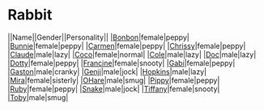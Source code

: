 # Rabbit

||Name||Gender||Personality||
|[Bonbon](github.com/lindsaygelle/animalcrossing/villager/rabbit/bonbon)|female|peppy|
|[Bunnie](github.com/lindsaygelle/animalcrossing/villager/rabbit/bunnie)|female|peppy|
|[Carmen](github.com/lindsaygelle/animalcrossing/villager/rabbit/carmen)|female|peppy|
|[Chrissy](github.com/lindsaygelle/animalcrossing/villager/rabbit/chrissy)|female|peppy|
|[Claude](github.com/lindsaygelle/animalcrossing/villager/rabbit/claude)|male|lazy|
|[Coco](github.com/lindsaygelle/animalcrossing/villager/rabbit/coco)|female|normal|
|[Cole](github.com/lindsaygelle/animalcrossing/villager/rabbit/cole)|male|lazy|
|[Doc](github.com/lindsaygelle/animalcrossing/villager/rabbit/doc)|male|lazy|
|[Dotty](github.com/lindsaygelle/animalcrossing/villager/rabbit/dotty)|female|peppy|
|[Francine](github.com/lindsaygelle/animalcrossing/villager/rabbit/francine)|female|snooty|
|[Gabi](github.com/lindsaygelle/animalcrossing/villager/rabbit/gabi)|female|peppy|
|[Gaston](github.com/lindsaygelle/animalcrossing/villager/rabbit/gaston)|male|cranky|
|[Genji](github.com/lindsaygelle/animalcrossing/villager/rabbit/genji)|male|jock|
|[Hopkins](github.com/lindsaygelle/animalcrossing/villager/rabbit/hopkins)|male|lazy|
|[Mira](github.com/lindsaygelle/animalcrossing/villager/rabbit/mira)|female|sisterly|
|[OHare](github.com/lindsaygelle/animalcrossing/villager/rabbit/ohare)|male|smug|
|[Pippy](github.com/lindsaygelle/animalcrossing/villager/rabbit/pippy)|female|peppy|
|[Ruby](github.com/lindsaygelle/animalcrossing/villager/rabbit/ruby)|female|peppy|
|[Snake](github.com/lindsaygelle/animalcrossing/villager/rabbit/snake)|male|jock|
|[Tiffany](github.com/lindsaygelle/animalcrossing/villager/rabbit/tiffany)|female|snooty|
|[Toby](github.com/lindsaygelle/animalcrossing/villager/rabbit/toby)|male|smug|
